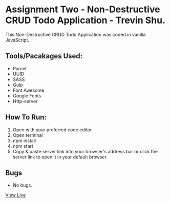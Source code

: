 # Assignment Two - Non-Destructive CRUD Todo Application - Trevin Shu.

This Non-Destructive CRUD Todo Application was coded in vanilla JavaScript.

## Tools/Pacakages Used:

- Parcel
- UUID
- SASS
- Gulp
- Font Awesome
- Google Fonts
- Http-server

## How To Run:

1. Open with your preferred code editor
2. Open terminal
3. npm install
4. npm start
5. Copy & paste server link into your browser's address bar or click the server link to open it in your default browser.

## Bugs

- No bugs.

[View Live](https://assignmenttwotodoapp.netlify.app/)

